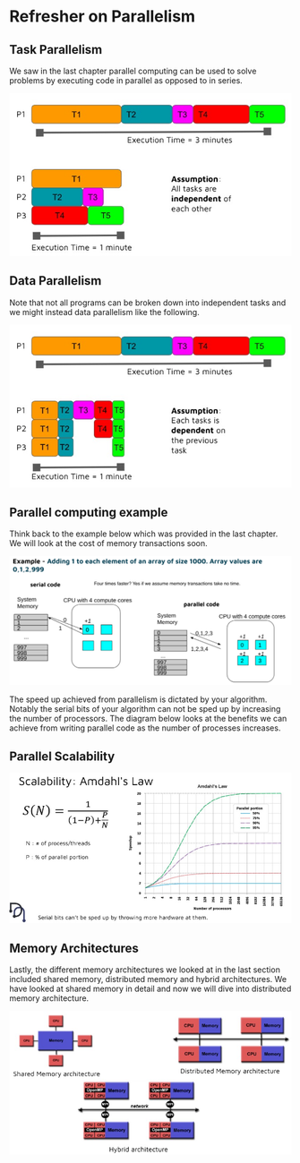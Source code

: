 # Refresher on Parallelism

## Task Parallelism

We saw in the last chapter parallel computing can be used to solve problems by executing code in parallel as opposed to in series.

![Task parallelism](../imgs/task_parallelism.jpg)

## Data Parallelism

Note that not all programs can be broken down into independent tasks and we might instead data parallelism like the following.

![Data parallelism](../imgs/data_parallelism.jpg)

## Parallel computing example

Think back to the example below which was provided in the last chapter. We will look at the cost of memory transactions soon.

![Parallel computing example](../imgs/parallel_computing_arrays_eg.png)

The speed up achieved from parallelism is dictated by your algorithm. Notably the serial bits of your algorithm can not be sped up by increasing the number of processors. The diagram below looks at the benefits we can achieve from writing parallel code as the number of processes increases.

## Parallel Scalability

![Parallel scalability](../imgs/parallel_scalability.jpg)

## Memory Architectures

Lastly, the different memory architectures we looked at in the last section included shared memory, distributed memory and hybrid architectures. We have looked at shared memory in detail and now we will dive into distributed memory architecture.

![Memory architectures](../imgs/memory_architectures.jpg)

